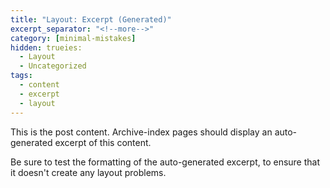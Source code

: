 ```yaml
---
title: "Layout: Excerpt (Generated)"
excerpt_separator: "<!--more-->"
category: [minimal-mistakes]
hidden: trueies:
  - Layout
  - Uncategorized
tags:
  - content
  - excerpt
  - layout
---
```


This is the post content. Archive-index pages should display an auto-generated excerpt of this content.

<!--more-->

Be sure to test the formatting of the auto-generated excerpt, to ensure that it doesn't create any layout problems.
<!--stackedit_data:
eyJoaXN0b3J5IjpbNDY2NzIyNTQzLC02ODE2MTUyNDRdfQ==
-->